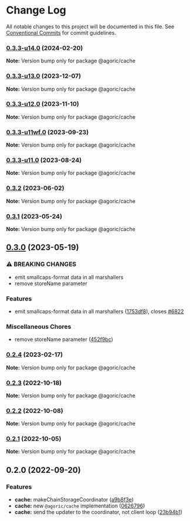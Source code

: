 # Change Log

All notable changes to this project will be documented in this file.
See [Conventional Commits](https://conventionalcommits.org) for commit guidelines.

### [0.3.3-u14.0](https://github.com/Agoric/agoric-sdk/compare/@agoric/cache@0.3.3-u13.0...@agoric/cache@0.3.3-u14.0) (2024-02-20)

**Note:** Version bump only for package @agoric/cache





### [0.3.3-u13.0](https://github.com/Agoric/agoric-sdk/compare/@agoric/cache@0.3.3-u12.0...@agoric/cache@0.3.3-u13.0) (2023-12-07)

**Note:** Version bump only for package @agoric/cache





### [0.3.3-u12.0](https://github.com/Agoric/agoric-sdk/compare/@agoric/cache@0.3.3-u11wf.0...@agoric/cache@0.3.3-u12.0) (2023-11-10)

**Note:** Version bump only for package @agoric/cache





### [0.3.3-u11wf.0](https://github.com/Agoric/agoric-sdk/compare/@agoric/cache@0.3.3-u11.0...@agoric/cache@0.3.3-u11wf.0) (2023-09-23)

**Note:** Version bump only for package @agoric/cache





### [0.3.3-u11.0](https://github.com/Agoric/agoric-sdk/compare/@agoric/cache@0.3.2...@agoric/cache@0.3.3-u11.0) (2023-08-24)

**Note:** Version bump only for package @agoric/cache





### [0.3.2](https://github.com/Agoric/agoric-sdk/compare/@agoric/cache@0.3.1...@agoric/cache@0.3.2) (2023-06-02)

**Note:** Version bump only for package @agoric/cache





### [0.3.1](https://github.com/Agoric/agoric-sdk/compare/@agoric/cache@0.3.0...@agoric/cache@0.3.1) (2023-05-24)

**Note:** Version bump only for package @agoric/cache





## [0.3.0](https://github.com/Agoric/agoric-sdk/compare/@agoric/cache@0.2.3...@agoric/cache@0.3.0) (2023-05-19)


### ⚠ BREAKING CHANGES

* emit smallcaps-format data in all marshallers
* remove storeName parameter

### Features

* emit smallcaps-format data in all marshallers ([1753df8](https://github.com/Agoric/agoric-sdk/commit/1753df83465785b5ee71b250770c9b012d750ffc)), closes [#6822](https://github.com/Agoric/agoric-sdk/issues/6822)


### Miscellaneous Chores

* remove storeName parameter ([452f9bc](https://github.com/Agoric/agoric-sdk/commit/452f9bc680d4f54bed5608eb0d7cf67d80d87ba0))



### [0.2.4](https://github.com/Agoric/agoric-sdk/compare/@agoric/cache@0.2.3...@agoric/cache@0.2.4) (2023-02-17)

**Note:** Version bump only for package @agoric/cache





### [0.2.3](https://github.com/Agoric/agoric-sdk/compare/@agoric/cache@0.2.2...@agoric/cache@0.2.3) (2022-10-18)

**Note:** Version bump only for package @agoric/cache





### [0.2.2](https://github.com/Agoric/agoric-sdk/compare/@agoric/cache@0.2.1...@agoric/cache@0.2.2) (2022-10-08)

**Note:** Version bump only for package @agoric/cache





### [0.2.1](https://github.com/Agoric/agoric-sdk/compare/@agoric/cache@0.2.0...@agoric/cache@0.2.1) (2022-10-05)

**Note:** Version bump only for package @agoric/cache





## 0.2.0 (2022-09-20)


### Features

* **cache:** makeChainStorageCoordinator ([a9b8f3e](https://github.com/Agoric/agoric-sdk/commit/a9b8f3ebe4ff3e25c857426781ae5c403198f234))
* **cache:** new `@agoric/cache` implementation ([0626796](https://github.com/Agoric/agoric-sdk/commit/06267961d3de36b1ddd04d9a6345775846056755))
* **cache:** send the updater to the coordinator, not client loop ([23b94b1](https://github.com/Agoric/agoric-sdk/commit/23b94b1ebd176a7f7ae90ca64d2252ed348e8836))
